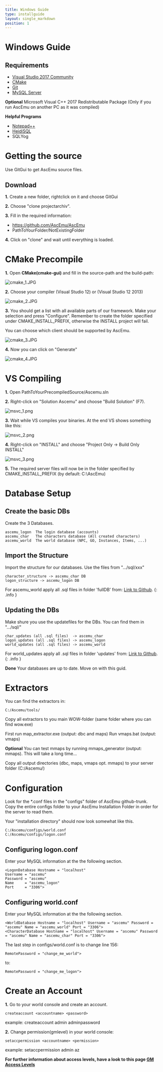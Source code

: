 ```yaml
---
title: Windows Guide
type: installguide
layout: single_markdown
position: 1
---
```


# Windows Guide
## Requirements

* [Visual Studio 2017 Community](https://www.visualstudio.com/downloads/)
* [CMake](https://cmake.org/download/)
* [Git](https://git-scm.com/downloads)
* [MySQL Server](http://dev.mysql.com/downloads/mysql/)

**Optional**
Microsoft Visual C++ 2017 Redistributable Package (Only if you run AscEmu on another PC as it was compiled)

**Helpful Programs**

* [Notepad++](https://notepad-plus-plus.org/download/)
* [HeidiSQL](https://www.heidisql.com/download.php)
* SQLYog

# Getting the source

Use GitGui to get AscEmu source files.

## Download

**1.** Create a new folder, rightclick on it and choose GitGui

**2.** Choose "clone projectarchiv".

**3.** Fill in the required information:

* https://github.com/AscEmu/AscEmu
*  PathToYourFolder/NotExistingFolder

**4.** Click on "clone" and wait until everything is loaded.

# CMake Precompile

**1.** Open **CMake(cmake-gui)** and fill in the source-path and the build-path:

![cmake_1.JPG](/Wiki/images/cmake_1.JPG)

**2.** Choose your compiler (Visual Studio 12) or (Visual Studio 12 2013)

![cmake_2.JPG](/Wiki/images/cmake_2.JPG)

**3.** You should get a list with all available parts of our framework. Make your selection and press "Configure". Remember to create the folder specified under CMAKE_INSTALL_PREFIX, otherwise the INSTALL project will fail.

You can choose which client should be supported by AscEmu.

![cmake_3.JPG](/Wiki/images/cmake_3.JPG)

**4.** Now you can click on "Generate"

![cmake_4.JPG](/Wiki/images/cmake_4.JPG)

# VS Compiling

**1.** Open PathToYourPrecompiledSource/Ascemu.sln

**2.** Right-click on "Solution Ascemu" and choose "Build Solution" (F7).

![msvc_1.png](/Wiki/images/msvc_1.png)

**3.** Wait while VS compiles your binaries. At the end VS shows something like this:

![msvc_2.png](/Wiki/images/msvc_2.png)

**4.** Right-click on "INSTALL" and choose "Project Only -> Build Only INSTALL"

![msvc_3.png](/Wiki/images/msvc_3.png)

**5.** The required server files will now be in the folder specified by CMAKE_INSTALL_PREFIX (by default: C:\AscEmu)

# Database Setup

## Create the basic DBs

Create the 3 Databases.

```console
ascemu_logon  The login database (accounts)
ascemu_char   The characters database (All created characters)
ascemu_world  The world database (NPC, GO, Instances, Items, ...)
```

## Import the Structure

Import the structure for our databases. Use the files from ".../sql/xxx"

```console
character_structure -> ascemu_char DB
logon_structure -> ascemu_logon DB
```

For ascemu_world apply all .sql files in folder 'fullDB' from: [Link to Github](https://github.com/AscEmu/OneDB).
{: .info }

## Updating the DBs

Make shure you use the updatefiles for the DBs. You can find them in ".../sql/"

```console
char_updates (all .sql files)  -> ascemu_char
logon_updates (all .sql files) -> ascemu_logon
world_updates (all .sql files) -> ascemu_world
```

For world_updates apply all .sql files in folder 'updates' from: [Link to Github](https://github.com/AscEmu/OneDB).
{: .info }

**Done** Your databases are up to date. Move on with this guid.

# Extractors

You can find the extractors in:

```console
C:/Ascemu/tools/
```

Copy all extractors to you main WOW-folder (same folder where you can find wow.exe)

First run map_extractor.exe (output: dbc and maps)
Run vmaps.bat (output: vmaps)

**Optional**
You can test mmaps by running mmaps_generator (output: mmaps). This will take a long time...

Copy all output directories (dbc, maps, vmaps opt. mmaps) to your server folder (C:/Ascemu/)

# Configuration

Look for the *.conf files in the "configs" folder of AscEmu github-trunk. Copy the entire configs folder to your AscEmu Installation Folder in order for the server to read them.

Your "installation directory" should now look somewhat like this. 

```console
C:/Ascemu/configs/world.conf
C:/Ascemu/configs/logon.conf
```

## Configuring logon.conf

Enter your MySQL information at the the following section. 

```console
<LogonDatabase Hostname = "localhost"
Username = "ascemu"
Password = "ascemu"
Name     = "ascemu_logon"
Port     = "3306">
```

## Configuring world.conf

Enter your MySQL information at the the following section. 

```console
<WorldDatabase Hostname = "localhost" Username = "ascemu" Password = "ascemu" Name = "ascemu_world" Port = "3306">
<CharacterDatabase Hostname = "localhost" Username = "ascemu" Password = "ascemu" Name = "ascemu_char" Port = "3306">
```

The last step in configs/world.conf is to change line 156:

```console
RemotePassword = "change_me_world">
```

to:

```console
RemotePassword = "change_me_logon">
```

# Create an Account

**1.** Go to your world console and create an account.

```console
createaccount <accountname> <password>
```

example: createaccount admin adminpassword

**2.** Change permission(gmlevel) in your world console:

```console
setaccpermission <accountname> <permission>
```

example: setaccpermission admin az

**For further information about access levels, have a look to this page [GM Access Levels](/Wiki/docs/commands/access_levels/ "GM Access Levels")**
